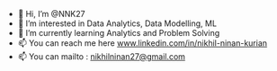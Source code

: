 - 👋 Hi, I’m @NNK27
- 👀 I’m interested in Data Analytics, Data Modelling, ML
- 🌱 I’m currently learning Analytics and Problem Solving
- 📫 You can reach me here www.linkedin.com/in/nikhil-ninan-kurian 
- 📫 You can mailto : nikhilninan27@gmail.com

<!---
NNK27/NNK27 is a ✨ special ✨ repository because its `README.md` (this file) appears on your GitHub profile.
You can click the Preview link to take a look at your changes.
--->
